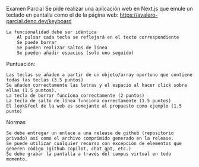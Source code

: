 Examen Parcial
Se pide realizar una aplicación web en Next.js que emule un teclado en pantalla como el de la página web: https://avalero-parcial.deno.dev/keyboard

    La funcionalidad debe ser idéntica
        Al pulsar cada tecla se reflejará en el texto correspondiente
        Se puede borrar
        Se pueden realizar saltos de línea
        Se pueden añadir espacios (solo uno seguido)

Puntuación:

    Las teclas se añaden a partir de un objeto/array oportuno que contiene todas las teclas (3.5 puntos)
    Se añaden correctamente las letras y el espacio al hacer click sobre ellas (1.5 puntos).
    La tecla de borrar funciona correctamente (2 puntos)
    La tecla de salto de línea funciona correctamente (1.5 puntos)
    El look&feel de la web es semejante al propuesto como ejemplo (1.5 punto)


Normas

    Se debe entregar un enlace a una release de github (repositorio privado) así como el archivo comprimido generado en la release.
    Se puede utilizar cualquier recurso con excepción de elementos que generen código (github copilot, chat gpt, etc.)
    Se debe grabar la pantalla a través del campus virtual en todo momento.

